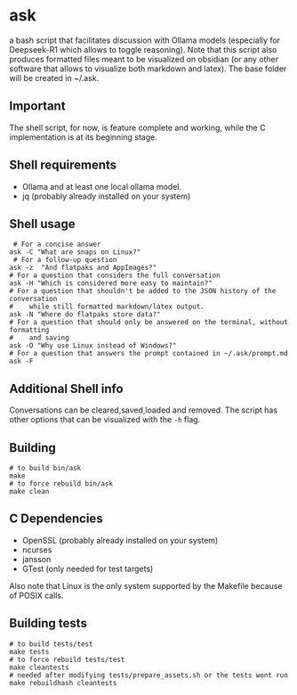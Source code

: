 # ask
a bash script that facilitates discussion with Ollama models (especially for Deepseek-R1 which allows to toggle reasoning). Note that this script also produces formatted files meant to be visualized on obsidian (or any other software that allows to visualize both markdown and latex). The base folder will be created in ~/.ask.

## Important
The shell script, for now, is feature complete and working, while the C implementation is at its beginning stage.

## Shell requirements
- Ollama and at least one local ollama model.
- jq (probably already installed on your system)

## Shell usage
```shell
 # For a concise answer
ask -C "What are snaps on Linux?"
 # For a follow-up question
ask -z  "And flatpaks and AppImages?"
# For a question that considers the full conversation
ask -H "Which is considered more easy to maintain?"
# For a question that shouldn't be added to the JSON history of the conversation
#    while still formatted markdown/latex output.
ask -N "Where do flatpaks store data?"
# For a question that should only be answered on the terminal, without formatting
#    and saving
ask -O "Why use Linux instead of Windows?"
# For a question that answers the prompt contained in ~/.ask/prompt.md
ask -F
```

## Additional Shell info
Conversations can be cleared,saved,loaded and removed. The script has other options that can be visualized with the ```-h``` flag.

## Building
```shell
# to build bin/ask
make
# to force rebuild bin/ask
make clean
```

## C Dependencies
- OpenSSL (probably already installed on your system)
- ncurses
- jansson
- GTest (only needed for test targets)

Also note that Linux is the only system supported by the Makefile because of POSIX calls.

## Building tests
```shell
# to build tests/test
make tests
# to force rebuild tests/test
make cleantests
# needed after modifying tests/prepare_assets.sh or the tests wont run
make rebuildhash cleantests 
```
